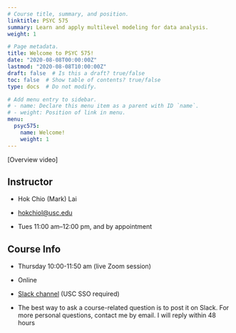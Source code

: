 ```yaml
---
# Course title, summary, and position.
linktitle: PSYC 575
summary: Learn and apply multilevel modeling for data analysis.
weight: 1

# Page metadata.
title: Welcome to PSYC 575!
date: "2020-08-08T00:00:00Z"
lastmod: "2020-08-08T10:00:00Z"
draft: false  # Is this a draft? true/false
toc: false  # Show table of contents? true/false
type: docs  # Do not modify.

# Add menu entry to sidebar.
# - name: Declare this menu item as a parent with ID `name`.
# - weight: Position of link in menu.
menu:
  psyc575:
    name: Welcome!
    weight: 1
---
```


[Overview video]

<div class="row">
  <div class="col-md-6">

## Instructor

- <i class="fas fa-user"></i> Hok Chio (Mark) Lai
- <i class="fas fa-envelope"></i> hokchiol@usc.edu
- <i class="far fa-clock"></i> Tues 11:00 am–12:00 pm, and by appointment

  </div>
  <div class="col-md-6">

## Course Info

- <i class="far fa-calendar"></i> Thursday 10:00-11:50 am (live Zoom session)
- <i class="fas fa-map-marker"></i> Online
- <i class="fab fa-slack"></i> <a href="https://uscdornsifeclass.slack.com" target="_blank">Slack channel</a> (USC SSO required)
- The best way to ask a course-related question is to post it on Slack. For more personal questions, contact me by email. I will reply within 48 hours

  </div>
</div>
